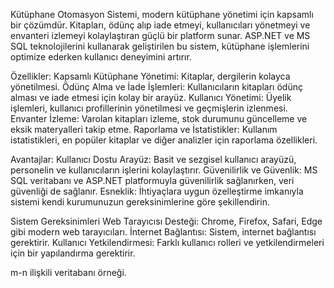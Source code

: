 Kütüphane Otomasyon Sistemi, modern kütüphane yönetimi için kapsamlı bir çözümdür. Kitapları, ödünç alıp iade etmeyi, kullanıcıları yönetmeyi ve envanteri izlemeyi kolaylaştıran güçlü bir platform sunar. ASP.NET ve MS SQL teknolojilerini kullanarak geliştirilen bu sistem, kütüphane işlemlerini optimize ederken kullanıcı deneyimini artırır.

Özellikler:
Kapsamlı Kütüphane Yönetimi: Kitaplar, dergilerin kolayca yönetilmesi.
Ödünç Alma ve İade İşlemleri: Kullanıcıların kitapları ödünç alması ve iade etmesi için kolay bir arayüz.
Kullanıcı Yönetimi: Üyelik işlemleri, kullanıcı profillerinin yönetilmesi ve geçmişlerin izlenmesi.
Envanter İzleme: Varolan kitapları izleme, stok durumunu güncelleme ve eksik materyalleri takip etme.
Raporlama ve İstatistikler: Kullanım istatistikleri, en popüler kitaplar ve diğer analizler için raporlama özellikleri.

Avantajlar:
Kullanıcı Dostu Arayüz: Basit ve sezgisel kullanıcı arayüzü, personelin ve kullanıcıların işlerini kolaylaştırır.
Güvenilirlik ve Güvenlik: MS SQL veritabanı ve ASP.NET platformuyla güvenilirlik sağlanırken, veri güvenliği de sağlanır.
Esneklik: İhtiyaçlara uygun özelleştirme imkanıyla sistemi kendi kurumunuzun gereksinimlerine göre şekillendirin.

Sistem Gereksinimleri
Web Tarayıcısı Desteği: Chrome, Firefox, Safari, Edge gibi modern web tarayıcıları.
İnternet Bağlantısı: Sistem, internet bağlantısı gerektirir.
Kullanıcı Yetkilendirmesi: Farklı kullanıcı rolleri ve yetkilendirmeleri için bir yapılandırma gerektirir.

m-n ilişkili veritabanı örneği.

